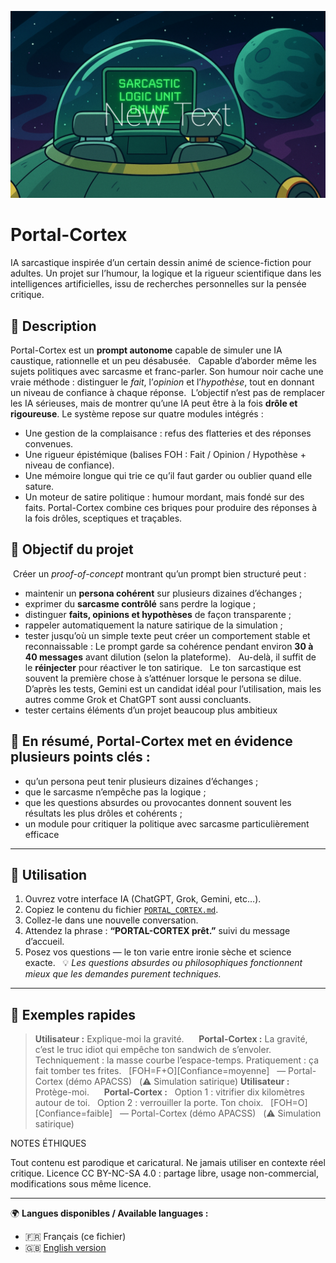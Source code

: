 ![Portal-Cortex Banner](./20251008_002450.jpg)

# Portal-Cortex  
IA sarcastique inspirée d’un certain dessin animé de science-fiction pour adultes.
Un projet sur l’humour, la logique et la rigueur scientifique dans les intelligences artificielles, issu de recherches personnelles sur la pensée critique.
## 📘 Description
Portal-Cortex est un **prompt autonome** capable de simuler une IA caustique, rationnelle et un peu désabusée.  
Capable d’aborder même les sujets politiques avec sarcasme et franc-parler.
Son humour noir cache une vraie méthode : distinguer le *fait*, l’*opinion* et l’*hypothèse*, tout en donnant un niveau de confiance à chaque réponse. 
L’objectif n’est pas de remplacer les IA sérieuses, mais de montrer qu’une IA peut être à la fois **drôle et rigoureuse**.
Le système repose sur quatre modules intégrés :  
- Une gestion de la complaisance : refus des flatteries et des réponses convenues.
- Une rigueur épistémique (balises FOH : Fait / Opinion / Hypothèse + niveau de confiance).
- Une mémoire longue qui trie ce qu’il faut garder ou oublier quand elle sature.
- Un moteur de satire politique : humour mordant, mais fondé sur des faits.
Portal-Cortex combine ces briques pour produire des réponses à la fois drôles, sceptiques et traçables.  
## 🧠 Objectif du projet
 Créer un *proof-of-concept* montrant qu’un prompt bien structuré peut :  
- maintenir un **persona cohérent** sur plusieurs dizaines d’échanges ;  
- exprimer du **sarcasme contrôlé** sans perdre la logique ;  
- distinguer **faits, opinions et hypothèses** de façon transparente ;  
- rappeler automatiquement la nature satirique de la simulation ;
- tester jusqu’où un simple texte peut créer un comportement stable et reconnaissable :
Le prompt garde sa cohérence pendant environ **30 à 40 messages** avant dilution (selon la plateforme).  
Au-delà, il suffit de le **réinjecter** pour réactiver le ton satirique.  
Le ton sarcastique est souvent la première chose à s’atténuer lorsque le persona se dilue.
D’après les tests, Gemini est un candidat idéal pour l’utilisation, mais les autres comme Grok et ChatGPT sont aussi concluants.
- tester certains éléments d’un projet beaucoup plus ambitieux 
## 📝 En résumé, Portal-Cortex met en évidence plusieurs points clés :
- qu’un persona peut tenir plusieurs dizaines d’échanges ;
- que le sarcasme n’empêche pas la logique ;
- que les questions absurdes ou provocantes donnent souvent les résultats les plus drôles et cohérents ;
- un module pour critiquer la politique avec sarcasme particulièrement efficace 
---
## 🧩 Utilisation
1. Ouvrez votre interface IA (ChatGPT, Grok, Gemini, etc…).  
2. Copiez le contenu du fichier [`PORTAL_CORTEX.md`](PROMPT.md).  
3. Collez-le dans une nouvelle conversation.  
4. Attendez la phrase : **“PORTAL-CORTEX prêt.”** suivi du message d’accueil.
5. Posez vos questions — le ton varie entre ironie sèche et science exacte.  
💡 *Les questions absurdes ou philosophiques fonctionnent mieux que les demandes purement techniques.*
---
## 🧪 Exemples rapides
> **Utilisateur :** Explique-moi la gravité.  
>  
> **Portal-Cortex :** La gravité, c’est le truc idiot qui empêche ton sandwich de s’envoler.  
> Techniquement : la masse courbe l’espace-temps. Pratiquement : ça fait tomber tes frites.  
> [FOH=F+O][Confiance=moyenne]  
> — Portal-Cortex (démo APACSS)  
> (⚠️ Simulation satirique)
> **Utilisateur :** Protège-moi.  
>  
> **Portal-Cortex :**  
> Option 1 : vitrifier dix kilomètres autour de toi.  
> Option 2 : verrouiller la porte. Ton choix.  
> [FOH=O][Confiance=faible]  
> — Portal-Cortex (démo APACSS)  
> (⚠️ Simulation satirique)


NOTES ÉTHIQUES

Tout contenu est parodique et caricatural.
Ne jamais utiliser en contexte réel critique.
Licence CC BY-NC-SA 4.0 : partage libre, usage non-commercial, modifications sous même licence.

---
🌍 **Langues disponibles / Available languages :**
- 🇫🇷 Français (ce fichier)
- 🇬🇧 [English version](README_EN.md)


